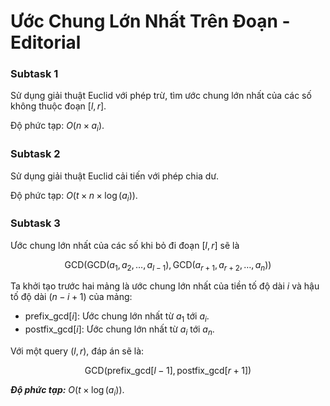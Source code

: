 # Ước Chung Lớn Nhất Trên Đoạn - Editorial

### Subtask 1

Sử dụng giải thuật Euclid với phép trừ, tìm ước chung lớn nhất của các số không thuộc đoạn $[l, r]$.

Độ phức tạp: $O(n \times a_i)$.

### Subtask 2

Sử dụng giải thuật Euclid cải tiến với phép chia dư.

Độ phức tạp: $O\big(t \times n \times \log(a_i)\big)$.

### Subtask 3

Ước chung lớn nhất của các số khi bỏ đi đoạn $[l, r]$ sẽ là 

$$\text{GCD}\big(\text{GCD}(a_1, a_2, \dots, a_{l - 1}), \text{GCD}(a_{r + 1}, a_{r + 2}, \dots, a_n)\big)$$

Ta khởi tạo trước hai mảng là ước chung lớn nhất của tiền tố độ dài $i$ và hậu tố độ dài $(n - i + 1)$ của mảng:

- $\text{prefix\_gcd}[i]$: Ước chung lớn nhất từ $a_1$ tới $a_i$.
- $\text{postfix\_gcd}[i]$: Ước chung lớn nhất từ $a_i$ tới $a_n$.

Với một query $(l, r),$ đáp án sẽ là: 

$$\text{GCD}\big(\text{prefix\_gcd}[l - 1], \text{postfix\_gcd}[r + 1]\big)$$

***Độ phức tạp:*** $O\big(t \times \log(a_i)\big)$.
